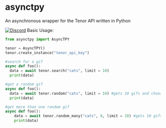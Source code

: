 # asynctpy
An asynchronous wrapper for the Tenor API written in Python

[![Discord][7]][8]
Basic Usage:
```py
from asynctpy import AsyncTPY

tenor = AsyncTPY()
tenor.create_instance("tenor_api_key")

#search for a gif
async def foo():
  data = await tenor.search("cats", limit = 10)
  print(data)

#get a random gif
async def foo():
  data = await tenor.random("cats", limit = 10) #gets 10 gifs and chooses a random one out of them
  print(data)

#get more than one random gif
async def foo():
    data = await tenor.random_many("cats", 8, limit = 10) #gets 10 gifs and chooses 8 random ones from them
    print(data)

```

[7]: https://media.discordapp.net/attachments/773312837623218247/815606365653303296/dlogo.png
[8]: https://discord.gg/jHt3qrNxyk